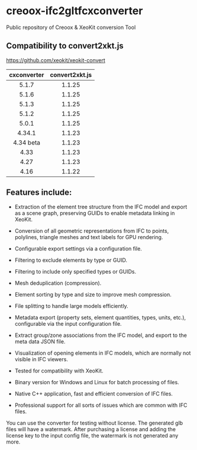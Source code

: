 # creoox-ifc2gltfcxconverter
Public repository of Creoox &amp; XeoKit conversion Tool

## Compatibility to convert2xkt.js
https://github.com/xeokit/xeokit-convert

|  cxconverter    | convert2xkt.js    |
|  :---:    | :---:    |
|  5.1.7   | 1.1.25   |
|  5.1.6   | 1.1.25   |
|  5.1.3   | 1.1.25   |
|  5.1.2   | 1.1.25   |
|  5.0.1   | 1.1.25   |
|  4.34.1   | 1.1.23   |
|  4.34 beta   | 1.1.23   |
|  4.33   | 1.1.23   |
|  4.27  | 1.1.23   |
|  4.16  | 1.1.22   |


## Features include:
-  Extraction of the element tree structure from the IFC model and export as a scene graph, preserving GUIDs to enable metadata linking in XeoKit.

-  Conversion of all geometric representations from IFC to points, polylines, triangle meshes and text labels for GPU rendering.

-  Configurable export settings via a configuration file.

-  Filtering to exclude elements by type or GUID.

-  Filtering to include only specified types or GUIDs.

-  Mesh deduplication (compression).

-  Element sorting by type and size to improve mesh compression.

-  File splitting to handle large models efficiently.

-  Metadata export (property sets, element quantities, types, units, etc.), configurable via the input configuration file.

-  Extract group/zone associations from the IFC model, and export to the meta data JSON file.

-  Visualization of opening elements in IFC models, which are normally not visible in IFC viewers.

-  Tested for compatibility with XeoKit.

-  Binary version for Windows and Linux for batch processing of files.
  
-  Native C++ application, fast and efficient conversion of IFC files.

-  Professional support for all sorts of issues which are common with IFC files.


<!-- The converter acts like an adapter to IFC, which hides the complexity of many different geometric representation methods, combined with complex hierarchies of coordinate systems, and boolean operations (CSG) between any of those geometric items.
The converter exposes the simplest possible common denominator for geometry - points, polygons and triangles.  -->

You can use the converter for testing without license. The generated glb files will have a watermark. After purchasing a license and adding the license key to the input config file, the watermark is not generated any more.
